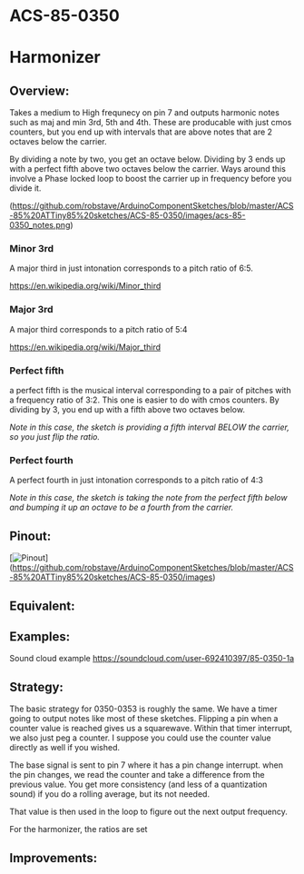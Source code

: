 # ACS-85-0350
Harmonizer
==============

## Overview:
Takes a medium to High frequnecy on pin 7 and outputs harmonic notes such as maj and min 3rd, 5th and 4th.
These are producable with just cmos counters, but you end up with intervals that are above notes that are 2 octaves below the carrier.

By dividing a note by two, you get an octave below.  Dividing by 3 ends up with a perfect fifth above two octaves below the carrier.
Ways around this involve a Phase locked loop to boost the carrier up in frequency before you divide it.






(https://github.com/robstave/ArduinoComponentSketches/blob/master/ACS-85%20ATTiny85%20sketches/ACS-85-0350/images/acs-85-0350_notes.png)


### Minor 3rd
A major third in just intonation corresponds to a pitch ratio of 6:5.  

https://en.wikipedia.org/wiki/Minor_third
 
### Major 3rd
A major third corresponds to a pitch ratio of 5:4 

https://en.wikipedia.org/wiki/Major_third


### Perfect fifth
a perfect fifth is the musical interval corresponding to a pair of pitches with a frequency ratio of 3:2.
This one is easier to do with cmos counters.  By dividing by 3, you end up with a fifth above two octaves below.

*Note in this case, the sketch is providing a fifth interval BELOW the carrier, so you just flip the ratio.*

### Perfect fourth
A perfect fourth in just intonation corresponds to a pitch ratio of 4:3

*Note in this case, the sketch is taking the note from the perfect fifth below and bumping it up an octave to be a fourth from the carrier.*






 
## Pinout:
[![Pinout](https://github.com/robstave/ArduinoComponentSketches/blob/master/ACS-85%20ATTiny85%20sketches/ACS-85-0350/images/ACS-85-0350.png)] (https://github.com/robstave/ArduinoComponentSketches/blob/master/ACS-85%20ATTiny85%20sketches/ACS-85-0350/images)

## Equivalent:

## Examples:
Sound cloud example
https://soundcloud.com/user-692410397/85-0350-1a


## Strategy:
The basic strategy for 0350-0353 is roughly the same.
We have a timer going to output notes like most of these sketches.  Flipping a pin when a counter value is reached gives us a squarewave.
Within that timer interrupt, we also just peg a counter.  I suppose you could use the counter value directly as well if you wished.


The base signal is sent to pin 7 where it has a pin change interrupt.  when the pin changes, we read the counter and take a difference from 
the previous value.  You get more consistency (and less of a quantization sound) if you do a rolling average, but its not needed.

That value is then used in the loop to figure out the next output frequency.

For the harmonizer, the ratios are set
 

## Improvements:


